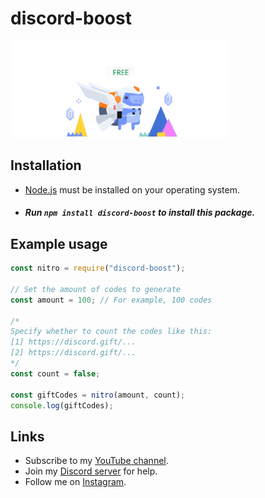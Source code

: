 # discord-boost
<img src="https://raw.githubusercontent.com/jxrif/discord-boost/main/image/nitro.png" width="350" height="155">

## Installation

- [Node.js](https://nodejs.org/) must be installed on your operating system.

- ##### Run `npm install discord-boost` to install this package.

## Example usage

```js
const nitro = require("discord-boost");

// Set the amount of codes to generate
const amount = 100; // For example, 100 codes

/*
Specify whether to count the codes like this:
[1] https://discord.gift/...
[2] https://discord.gift/...
*/
const count = false;

const giftCodes = nitro(amount, count);
console.log(giftCodes);
```

## Links

- Subscribe to my [YouTube channel](https://www.youtube.com/channel/UClv-kdP1ORF5tHc9msY1Ggg).<br>
- Join my [Discord server](https://discord.gg/cVHDZyapMn) for help.<br>
- Follow me on [Instagram](https://instagram.com/jxrif).
